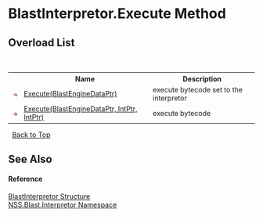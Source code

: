 # BlastInterpretor.Execute Method 
 


## Overload List
&nbsp;<table><tr><th></th><th>Name</th><th>Description</th></tr><tr><td>![Public method](media/pubmethod.gif "Public method")</td><td><a href="M_NSS_Blast_Interpretor_BlastInterpretor_Execute">Execute(BlastEngineDataPtr)</a></td><td>
execute bytecode set to the interpretor</td></tr><tr><td>![Public method](media/pubmethod.gif "Public method")</td><td><a href="M_NSS_Blast_Interpretor_BlastInterpretor_Execute_1">Execute(BlastEngineDataPtr, IntPtr, IntPtr)</a></td><td>
execute bytecode</td></tr></table>&nbsp;
<a href="#blastinterpretor.execute-method">Back to Top</a>

## See Also


#### Reference
<a href="T_NSS_Blast_Interpretor_BlastInterpretor">BlastInterpretor Structure</a><br /><a href="N_NSS_Blast_Interpretor">NSS.Blast.Interpretor Namespace</a><br />